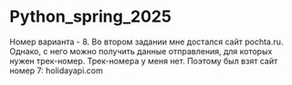 # Python_spring_2025
Номер варианта - 8.
Во втором задании мне достался сайт pochta.ru. Однако, с него можно получить данные отправления, для которых нужен трек-номер. Трек-номера у меня нет. Поэтому был взят сайт номер 7:
	holidayapi.com
